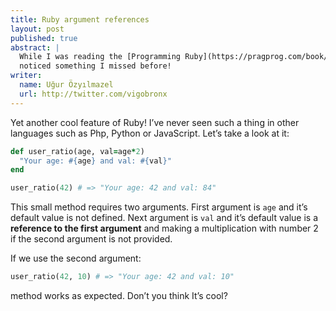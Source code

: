 ```yaml
---
title: Ruby argument references
layout: post
published: true
abstract: |
  While I was reading the [Programming Ruby](https://pragprog.com/book/ruby4/programming-ruby-1-9-2-0) book the other day, I
  noticed something I missed before!
writer:
  name: Uğur Özyılmazel
  url: http://twitter.com/vigobronx
---
```

Yet another cool feature of Ruby! I’ve never seen such a thing in other languages
such as Php, Python or JavaScript. Let’s take a look at it:

```ruby
def user_ratio(age, val=age*2)
  "Your age: #{age} and val: #{val}"
end

user_ratio(42) # => "Your age: 42 and val: 84"
```

This small method requires two arguments. First argument is `age` and it’s
default value is not defined. Next argument is `val` and it’s default
value is a **reference to the first argument** and making a multiplication
with number 2 if the second argument is not provided.

If we use the second argument:

```ruby
user_ratio(42, 10) # => "Your age: 42 and val: 10"
```

method works as expected. Don’t you think It’s cool?